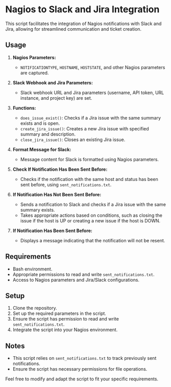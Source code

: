 # Nagios to Slack and Jira Integration

This script facilitates the integration of Nagios notifications with Slack and Jira, allowing for streamlined communication and ticket creation.

## Usage

1. **Nagios Parameters:**
   - `NOTIFICATIONTYPE`, `HOSTNAME`, `HOSTSTATE`, and other Nagios parameters are captured.

2. **Slack Webhook and Jira Parameters:**
   - Slack webhook URL and Jira parameters (username, API token, URL instance, and project key) are set.

3. **Functions:**
   - `does_issue_exist()`: Checks if a Jira issue with the same summary exists and is open.
   - `create_jira_issue()`: Creates a new Jira issue with specified summary and description.
   - `close_jira_issue()`: Closes an existing Jira issue.

4. **Format Message for Slack:**
   - Message content for Slack is formatted using Nagios parameters.

5. **Check If Notification Has Been Sent Before:**
   - Checks if the notification with the same host and status has been sent before, using `sent_notifications.txt`.

6. **If Notification Has Not Been Sent Before:**
   - Sends a notification to Slack and checks if a Jira issue with the same summary exists.
   - Takes appropriate actions based on conditions, such as closing the issue if the host is UP or creating a new issue if the host is DOWN.

7. **If Notification Has Been Sent Before:**
   - Displays a message indicating that the notification will not be resent.

## Requirements

- Bash environment.
- Appropriate permissions to read and write `sent_notifications.txt`.
- Access to Nagios parameters and Jira/Slack configurations.

## Setup

1. Clone the repository.
2. Set up the required parameters in the script.
3. Ensure the script has permission to read and write `sent_notifications.txt`.
4. Integrate the script into your Nagios environment.

## Notes

- This script relies on `sent_notifications.txt` to track previously sent notifications.
- Ensure the script has necessary permissions for file operations.

Feel free to modify and adapt the script to fit your specific requirements.
